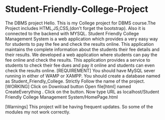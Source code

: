 # Student-Friendly-College-Project
The DBMS project 
Hello. This is my College project for DBMS course.The Project includes HTML,JS,CSS,(don't forget the bootstrap). Also it is connected to the backend with MYSQL.
Student Friendly College Management System is a web application which provides a very easy way for students to pay the fee and check the results online. This application maintains the complete information about the students their fee details and their results. We developed a web application where students can pay the fee online and check the results. This application provides a service to students to check their fee dues and pay it online and students can even check the results online.
[REQUIREMENT]
You should have MySQL sever running in either of WAMP or XAMPP.
You should create a database named as Student_Friendly_College. Strictly Follow the name of the project.
[WORKING]
Click on Download button
Open file[html] named CreateEverything .
Click on the button.
Now type URL as localhost/Student Friendly College Management System/HomePage.html

[Warnings]
This project will be having frequent updates. So some of the modules my not work correctly.
